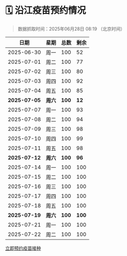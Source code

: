 # 🗓️ 沿江疫苗预约情况

> 数据抓取时间：2025年06月28日 08:19 （北京时间）

| 日期 | 星期 | 总数 | 剩余 |
|------|------|------|------|
| 2025-06-30 | 周一 | 100 | 52 |
| 2025-07-01 | 周二 | 100 | 77 |
| 2025-07-02 | 周三 | 100 | 80 |
| 2025-07-03 | 周四 | 100 | 92 |
| 2025-07-04 | 周五 | 100 | 85 |
| **2025-07-05** | **周六** | **100** | **12** |
| 2025-07-07 | 周一 | 100 | 93 |
| 2025-07-08 | 周二 | 100 | 94 |
| 2025-07-09 | 周三 | 100 | 98 |
| 2025-07-10 | 周四 | 100 | 99 |
| 2025-07-11 | 周五 | 100 | 98 |
| **2025-07-12** | **周六** | **100** | **96** |
| 2025-07-14 | 周一 | 100 | 100 |
| 2025-07-15 | 周二 | 100 | 100 |
| 2025-07-16 | 周三 | 100 | 100 |
| 2025-07-17 | 周四 | 100 | 100 |
| 2025-07-18 | 周五 | 100 | 100 |
| **2025-07-19** | **周六** | **100** | **100** |
| 2025-07-21 | 周一 | 100 | 100 |
| 2025-07-22 | 周二 | 100 | 100 |


<div class="button-container">
<a class="btn" href="http://yfzweb.ishequ.net/#/login" target="_blank">立即预约疫苗接种</a>
</div>
